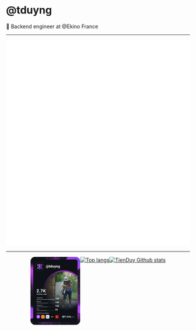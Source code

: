 # @tduyng

👋 Backend engineer at @Ekino France

---

![Metrics](./github-metrics.svg)

---

<div style="display: flex; justify-content: center;">
 <a href="https://app.daily.dev/tduyng">
    <img src="./devcard.svg" width="136" alt="Tien Duy's Dev Card"/>
  </a>
  <a href="https://github-readme-stats.vercel.app/api/top-langs/?username=tduyng&theme=gruvbox&langs_count=5&hide=html,css,scss,TSQL,VBA">
    <img src="https://github-readme-stats.vercel.app/api/top-langs/?username=tduyng&theme=gruvbox&langs_count=5&hide=html,css,scss,TSQL,VBA" width="194" alt="Top langs"/>
  </a>
  <a href="https://github-readme-stats.vercel.app/api?username=tduyng&show_icons=true&count_private=true&line_height=40&theme=gruvbox">
    <img src="https://github-readme-stats.vercel.app/api?username=tduyng&show_icons=true&count_private=true&line_height=40&theme=gruvbox" width="320"  alt="TienDuy Github stats"/>
  </a>
 
</div>
